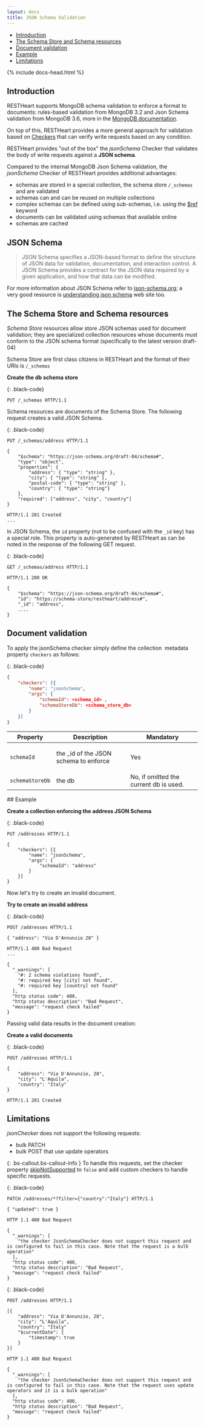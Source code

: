 ```yaml
---
layout: docs
title: JSON Schema Validation 
---
```


<div markdown="1" class="d-none d-xl-block col-xl-2 order-last bd-toc">

* [Introduction](#introduction)
* [The Schema Store and Schema resources](#the-schema-store-and-schema-resources)
* [Document validation](#document-validation)
* [Example](#example)
* [Limitations](#limitations)

</div>
<div markdown="1" class="col-12 col-md-9 col-xl-8 py-md-3 bd-content">

{% include docs-head.html %} 

## Introduction

RESTHeart supports MongoDB schema validation to enforce a format to documents: rules-based validation from MongoDB 3.2 and Json Schema validation from MongoDB 3.6, more in the [MongoDB documentation](https://docs.mongodb.com/manual/core/schema-validation).

On top of this, RESTHeart provides a more general approach for
validation based on [Checkers](/docs/v5/checkers/) that can verify  write requests based on any condition.

RESTHeart provides "out of the box" the *jsonSchema* Checker
that validates the body of write requests against a **JSON schema**.

Compared to the internal MongoDB Json Schema validation, the *jsonSchema* Checker of RESTHeart provides additional advantages:

- schemas are stored in a special collection, the schema store `/_schemas` and are validated
- schemas can and can be reused on multiple collections
- complex schemas can be defined using sub-schemas, i.e. using the [$ref](https://json-schema.org/understanding-json-schema/structuring.html) keyword
- documents can be validated using schemas that available online
- schemas are cached

## JSON Schema

> JSON Schema specifies a JSON-based format to define the structure of
> JSON data for validation, documentation, and interaction control. A
> JSON Schema provides a contract for the JSON data required by a given
> application, and how that data can be modified.

For more information about JSON Schema refer
to [json-schema.org](https://json-schema.org/); a very good resource
is [understanding json
schema](https://spacetelescope.github.io/understanding-json-schema) web
site too.

## The Schema Store and Schema resources

*Schema Store* resources allow store JSON schemas used for document
validation; they are specialized collection resources whose documents
must conform to the JSON schema format (specifically to the latest
version draft-04)

Schema Store are first class citizens in RESTHeart and the format of
their URIs is `/_schemas`

**Create the db schema store**

{: .black-code}
```
PUT /_schemas HTTP/1.1
```

Schema resources are documents of the Schema Store. The following
request creates a valid JSON Schema.

{: .black-code}
```
PUT /_schemas/address HTTP/1.1

{
    "$schema": "https://json-schema.org/draft-04/schema#",
    "type": "object",
    "properties": {
        "address": { "type": "string" },
        "city": { "type": "string" },
        "postal-code": { "type": "string" },
        "country": { "type": "string"}
    },
    "required": ["address", "city", "country"]
}
 
HTTP/1.1 201 Created
...
```

In JSON Schema, the `id` property (not to be confused with the `_id`
key) has a special role. This property is auto-generated by RESTHeart as
can be noted in the response of the following GET request.

{: .black-code}
```
GET /_schemas/address HTTP/1.1

HTTP/1.1 200 OK

{
    "$schema": "https://json-schema.org/draft-04/schema#", 
    "id": "https://schema-store/restheart/address#", 
    "_id": "address",  
    ....
}
```

## Document validation

To apply the jsonSchema checker simply define the collection 
metadata property `checkers` as follows:

{: .black-code}
``` json
{
	"checkers": [{
		"name": "jsonSchema",
		"args": {
			"schemaId": <schema_id> ,
			"schemaStoreDb": <schema_store_db>
		}
	}]
}
```
<div class="table-responsive">
<table class="ts">
<thead>
<tr class="header">
<th><div>
Property
</div></th>
<th><div>
Description
</div></th>
<th><div>
Mandatory
</div></th>
</tr>
</thead>
<tbody>
<tr class="odd">
<td><code>schemaId</code></td>
<td><p>the _id of the JSON schema to enforce</p></td>
<td>Yes</td>
</tr>
<tr class="even">
<td><code>schemaStoreDb</code></td>
<td>the db</td>
<td>No, if omitted the current db is used.</td>
</tr>
</tbody>
</table>
</div>
## Example

**Create a collection enforcing the address JSON Schema**

{: .black-code}
```
PUT /addresses HTTP/1.1

{
	"checkers": [{
		"name": "jsonSchema",
		"args": {
			"schemaId": "address"
		}
	}]
}
```

Now let's try to create an invalid document.

**Try to create an invalid address**

{: .black-code}
```
POST /addresses HTTP/1.1

{ "address": "Via D'Annunzio 28" }
 
HTTP/1.1 400 Bad Request
...

{
  "_warnings": [
    "#: 2 schema violations found",
    "#: required key [city] not found",
    "#: required key [country] not found"
  ],
  "http status code": 400,
  "http status description": "Bad Request",
  "message": "request check failed"
}
```

Passing valid data results in the document creation:

**Create a valid documents**

{: .black-code}
```
POST /addresses HTTP/1.1

{
	"address": "Via D'Annunzio, 28",
	"city": "L'Aquila",
	"country": "Italy"
}

HTTP/1.1 201 Created
```

## Limitations

*jsonChecker* does not support the following requests:

- bulk PATCH
- bulk POST that use update operators

{: .bs-callout.bs-callout-info }
To handle this requests,  set the checker property [skipNotSupported](/docs/v5/plugins/apply/#apply-a-checker-via-metadata) to `false` and add custom checkers to handle specific requests.

{: .black-code}
```
PATCH /addresses/*?filter={"country":"Italy"} HTTP/1.1

{ "updated": true }

HTTP 1.1 400 Bad Request

{
  "_warnings": [
    "the checker JsonSchemaChecker does not support this request and is configured to fail in this case. Note that the request is a bulk operation"
  ],
  "http status code": 400,
  "http status description": "Bad Request",
  "message": "request check failed"
}
```

{: .black-code}
```
POST /addresses HTTP/1.1

[{
	"address": "Via D'Annunzio, 28",
	"city": "L'Aquila",
	"country": "Italy"
   	"$currentDate": {
   		"timestamp": true
   	}
}]

HTTP 1.1 400 Bad Request

{
  "_warnings": [
    "the checker JsonSchemaChecker does not support this request and is configured to fail in this case. Note that the request uses update operators and it is a bulk operation"
  ],
  "http status code": 400,
  "http status description": "Bad Request",
  "message": "request check failed"
}
```

</div>